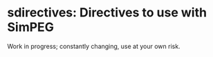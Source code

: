 # sdirectives: Directives to use with SimPEG

Work in progress; constantly changing, use at your own risk.

